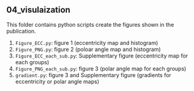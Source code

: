 ## 04_visulaization

This folder contains python scripts create the figures shown in the publication.

1. `Figure_ECC.py`: figure 1 (eccentricity map and histogram)
2. `Figure_PNG.py`: figure 2 (poloar angle map and histogram)
3. `Figure_ECC_each_sub.py`: Supplementary figure (eccentricity map for each groups)
4. `Figure_PNG_each_sub.py`: figure 3 (polar angle map for each groups)
5. `gradient.py`: figure 3 and Supplementary figure (gradients for eccentricity or polar angle maps)
